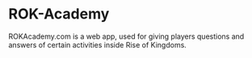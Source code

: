 # ROK-Academy
ROKAcademy.com is a web app, used for giving players questions and answers of certain activities inside Rise of Kingdoms.
